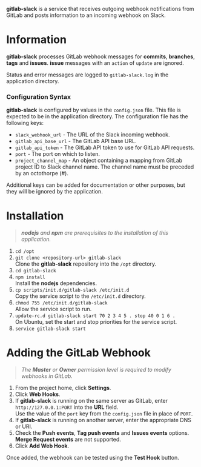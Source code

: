 **gitlab-slack** is a service that receives outgoing webhook notifications from GitLab and posts information to an incoming webhook on Slack.
# Information
**gitlab-slack** processes GitLab webhook messages for **commits**, **branches**, **tags** and **issues**. **issue** messages
with an `action` of `update` are ignored.

Status and error messages are logged to `gitlab-slack.log` in the application directory.

### Configuration Syntax
**gitlab-slack** is configured by values in the `config.json` file. This file is expected to be in the application
directory. The configuration file has the following keys:

* `slack_webhook_url` - The URL of the Slack incoming webhook.
* `gitlab_api_base_url` - The GitLab API base URL.
* `gitlab_api_token` - The GitLab API token to use for GitLab API requests.
* `port` - The port on which to listen.
* `project_channel_map` - An object containing a mapping from GitLab project ID to Slack channel name. The channel name
						  must be preceded by an octothorpe (#).

Additional keys can be added for documentation or other purposes, but they will be ignored by the application.

# Installation
> _**nodejs** and **npm** are prerequisites to the installation of this application._

1. `cd /opt`
1. `git clone <repository-url> gitlab-slack`    
    Clone the **gitlab-slack** repository into the `/opt` directory.
1. `cd gitlab-slack`
1. `npm install`    
    Install the **nodejs** dependencies.
1. `cp scripts/init.d/gitlab-slack /etc/init.d`    
   Copy the service script to the `/etc/init.d` directory.
1. `chmod 755 /etc/init.d/gitlab-slack`    
   Allow the service script to run.
1. `update-rc.d gitlab-slack start 70 2 3 4 5 . stop 40 0 1 6 .`    
   On Ubuntu, set the start and stop priorities for the service script.
1. `service gitlab-slack start`

# Adding the GitLab Webhook
> _The **Master** or **Owner** permission level is required to modify webhooks in GitLab._

1. From the project home, click **Settings**.
1. Click **Web Hooks**.
1. If **gitlab-slack** is running on the same server as GitLab, enter `http://127.0.0.1:PORT` into the **URL** field.    
   Use the value of the `port` key from the `config.json` file in place of `PORT`.
1. If **gitlab-slack** is running on another server, enter the appropriate DNS or URI.
1. Check the **Push events**, **Tag push events** and **Issues events** options. **Merge Request events** are not supported.
1. Click **Add Web Hook**.

Once added, the webhook can be tested using the **Test Hook** button.
